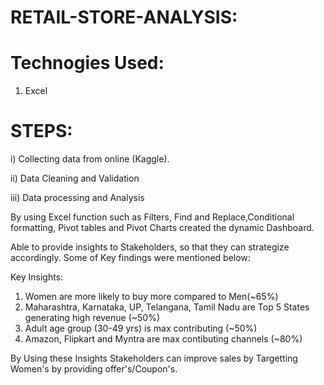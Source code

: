 # RETAIL-STORE-ANALYSIS:

# Technogies Used:

1) Excel

# STEPS:

i) Collecting data from online (Kaggle).

ii) Data Cleaning and Validation

iii) Data processing and Analysis


By using Excel function such as Filters, Find and Replace,Conditional formatting, Pivot tables and Pivot Charts created the dynamic Dashboard.

Able to provide insights to Stakeholders, so that they can strategize accordingly. Some of Key findings were mentioned below:

Key Insights:
1) Women are more likely to buy more compared to Men(~65%)
2) Maharashtra, Karnataka, UP, Telangana, Tamil Nadu are Top 5 States generating high revenue (~50%)
3) Adult age group (30-49 yrs) is max contributing (~50%)
4) Amazon, Flipkart and Myntra are max contibuting channels (~80%)

By Using these Insights Stakeholders can improve sales by Targetting Women's by providing offer's/Coupon's.
